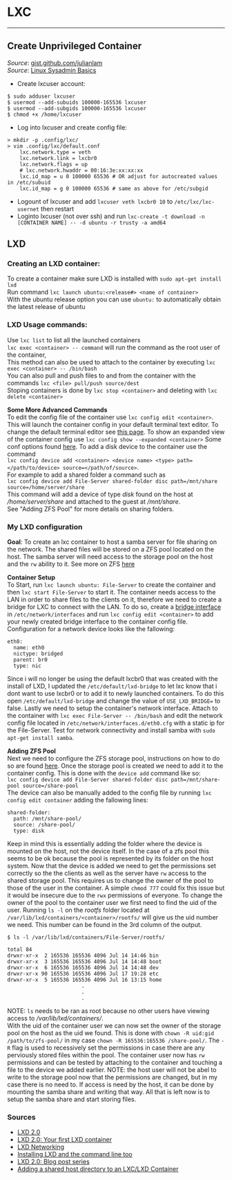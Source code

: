 # LXC
_________________________________________________________________________________________________________  

## Create Unprivileged Container
*Source*: [gist.github.com/julianlam](https://gist.github.com/julianlam/4e2bd91d8dedee21ca6f)  
*Source*: [Linux Sysadmin Basics](https://www.youtube.com/watch?v=SPk7EL1jja4)

* Create lxcuser account:
```
$ sudo adduser lxcuser
$ usermod --add-subuids 100000-165536 lxcuser
$ usermod --add-subgids 100000-165536 lxcuser
$ chmod +x /home/lxcuser
```  
* Log into lxcuser and create config file:
```
> mkdir -p .config/lxc/
> vim .config/lxc/default.conf
    lxc.network.type = veth
    lxc.network.link = lxcbr0
    lxc.network.flags = up
    # lxc.network.hwaddr = 00:16:3e:xx:xx:xx
    lxc.id_map = u 0 100000 65536 # OR adjust for autocreated values in /etc/subuid
    lxc.id_map = g 0 100000 65536 # same as above for /etc/subgid
```  
* Logount of lxcuser and add `lxcuser veth lxcbr0 10` to `/etc/lxc/lxc-usernet` then restart  
* Loginto lxcuser (not over ssh) and run `lxc-create -t download -n [CONTAINER NAME] -- -d ubuntu -r trusty -a amd64`


## LXD

### Creating an LXD container:  

To create a container make sure LXD is installed with `sudo apt-get install lxd`  
Run command `lxc launch ubuntu:<release#> <name of container>`  
With the ubuntu release option you can use `ubuntu:` to automatically obtain the latest release of ubuntu  

### LXD Usage commands:  

Use `lxc list` to list all the launched containers  
`lxc exec <container> -- command` will run the command as the root user of the container,  
This method can also be used to attach to the container by executing `lxc exec <container> -- /bin/bash`  
You can also pull and push files to and from the container with the commands `lxc <file> pull/push source/dest`  
Stoping containers is done by `lxc stop <container>` and deleting with `lxc delete <container>`  

**Some More Advanced Commands**  
To edit the config file of the container use `lxc config edit <container>`. This will launch the container config
in your default terminal text editor. To change the default terminal editor see [this page](https://github.com/Tristan2252/Sources/blob/master/System.md#change-default-terminal-editor).
To show an expanded view of the container config use `lxc config show --expanded <container>` Some conf options found [here](https://github.com/Tristan2252/Sources/). To add a disk device to the container use the command  
`lxc config device add <container> <device name> <type> path=</path/to/device> source=</path/of/source>`.  
For example to add a shared folder a command such as  
`lxc config device add File-Server shared-folder disc path=/mnt/share source=/home/server/share`  
This command will add a device of type *disk* found on the host at */home/server/share* and attached to the guest at */mnt/share*.  
See "Adding ZFS Pool" for more details on sharing folders.  

### My LXD configuration  
**Goal**: To create an lxc container to host a samba server for file sharing on the network. The shared files will be stored on a ZFS pool
located on the host. The samba server will need access to the storage pool on the host and the `rw` ability to it. See more on ZFS
[here](https://github.com/Tristan2252/Sources/blob/master/Drives.md#zfs)  

**Container Setup**  
To Start, run `lxc launch ubuntu: File-Server` to create the container and then `lxc start File-Server` to start it. The container needs
access to the LAN in order to share files to the clients on it, therefore we need to create a bridge for LXC to connect with the LAN.
To do so, create a [bridge interface](https://github.com/Tristan2252/Sources/blob/master/Network.md#create-bridge-interface) in `/etc/network/interfaces` and run
`lxc config edit <container>` to add your newly created bridge interface to the container config file.
 Configuration for a network device looks like the fallowing:
```
eth0:
  name: eth0
  nictype: bridged
  parent: br0
  type: nic
```
Since i will no longer be using the default lxcbr0 that was created with the install of LXD, I updated the `/etc/default/lxd-bridge`
to let lxc know that i dont want to use lxcbr0 or to add it to newly launched containers. To do this open `/etc/default/lxd-bridge` and
change the value of `USE_LXD_BRIDGE=` to false. Lastly we need to setup the container's network interface. Attach to the container with
`lxc exec File-Server -- /bin/bash` and edit the network config file located in `/etc/network/interfaces.d/eth0.cfg` with a static ip
for the File-Server. Test for network connectivity and install samba with `sudo apt-get install samba`.  

**Adding ZFS Pool**  
Next we need to configure the ZFS storage pool, instructions on how to do so are found [here](https://github.com/Tristan2252/Sources/blob/master/Drives.md#zfs).
Once the storage pool is created we need to add it to the container config. This is done with the `device add` command like so:  
`lxc config device add File-Server shared-folder disc path=/mnt/share-pool source=/share-pool`  
The device can also be manually added to the config file by running `lxc config edit container` adding the fallowing lines:  
```
shared-folder:
  path: /mnt/share-pool/
  source: /share-pool/
  type: disk
```
Keep in mind this is essentially adding the folder where the device is mounted on the host, not the device itself. In the case of a zfs
pool this seems to be ok because the pool is represented by its folder on the host system.
Now that the device is added we need to get the permissions set correctly so the the clients as well as the server have `rw` access to
the shared storage pool. This requires us to change the owner of the pool to those of the user in the container. A simple `chmod 777`
could fix this issue but it would be insecure due to the `rwx` permissions of everyone. To change the owner of the pool to the
container user we first need to find the uid of the user. Running `ls -l` on the *rootfs* folder located at
`/var/lib/lxd/containers/<container>/rootfs/` will give us the uid number we need. This number can be found in the 3rd column of the output.
```
$ ls -l /var/lib/lxd/containers/File-Server/rootfs/

total 84
drwxr-xr-x  2 165536 165536 4096 Jul 14 14:46 bin
drwxr-xr-x  3 165536 165536 4096 Jul 14 14:48 boot
drwxr-xr-x  6 165536 165536 4096 Jul 14 14:48 dev
drwxr-xr-x 90 165536 165536 4096 Jul 17 19:28 etc
drwxr-xr-x  5 165536 165536 4096 Jul 16 13:15 home
                        .
                        .
                        .
```
NOTE: `ls` needs to be ran as root because no other users have viewing access to */var/lib/lxd/containers/*.  
With the uid of the container user we can now set the owner of the storage pool on the host as the uid we found. This is done with
`chown -R uid:gid /path/to/zfs-pool/` in my case `chown -R 165536:165536 /share-pool/`. The `-R` flag is used to recessively set the
permissions in case there are any perviously stored files within the pool. The container user now has `rw` permissions and can be tested
by attaching to the container and touching a file to the device we added earlier. NOTE: the host user will not be abel to write to the
storage pool now that the permissions are changed, but in my case there is no need to. If access is need by the host, it can be done by
mounting the samba share and writing that way. All that is left now is to setup the samba share and start storing files.

### Sources
* [LXD 2.0](http://insights.ubuntu.com/2016/03/14/the-lxd-2-0-story-prologue/)  
* [LXD 2.0: Your first LXD container](https://insights.ubuntu.com/2016/03/22/lxd-2-0-your-first-lxd-container/)  
* [LXD Networking](https://wiki.archlinux.org/index.php/LXD)  
* [Installing LXD and the command line too](https://linuxcontainers.org/lxd/getting-started-cli/)  
* [LXD 2.0: Blog post series](https://www.stgraber.org/2016/03/11/lxd-2-0-blog-post-series-012/)  
* [Adding a shared host directory to an LXC/LXD Container](http://askubuntu.com/questions/691039/adding-a-shared-host-directory-to-an-lxc-lxd-container)
